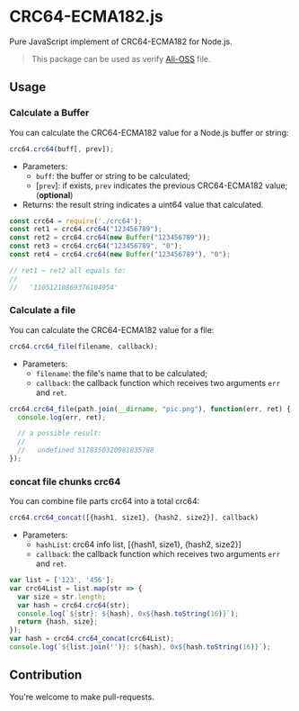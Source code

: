 # CRC64-ECMA182.js

Pure JavaScript implement of CRC64-ECMA182 for Node.js.

> This package can be used as verify [Ali-OSS](https://help.aliyun.com/document_detail/43394.html) file.

## Usage

### Calculate a Buffer

You can calculate the CRC64-ECMA182 value for a Node.js buffer or string:

```js
crc64.crc64(buff[, prev]);
```

+ Parameters:
    + `buff`: the buffer or string to be calculated;
    + \[`prev`]: if exists, `prev` indicates the previous CRC64-ECMA182 value; (**optional**)
+ Returns: the result string indicates a uint64 value that calculated.


```js
const crc64 = require('./crc64');
const ret1 = crc64.crc64("123456789");
const ret2 = crc64.crc64(new Buffer("123456789"));
const ret3 = crc64.crc64("123456789", "0");
const ret4 = crc64.crc64(new Buffer("123456789"), "0");

// ret1 ~ ret2 all equals to:
//
//   '11051210869376104954'
```

### Calculate a file

You can calculate the CRC64-ECMA182 value for a file:

```js
crc64.crc64_file(filename, callback);
```

+ Parameters:
  + `filename`: the file's name that to be calculated;
  + `callback`: the callback function which receives two arguments `err` and `ret`.

```js
crc64.crc64_file(path.join(__dirname, "pic.png"), function(err, ret) {
  console.log(err, ret);

  // a possible result:
  //
  //   undefined 5178350320981835788
});
```

### concat file chunks crc64

You can combine file parts crc64 into a total crc64:

```js
crc64.crc64_concat([{hash1, size1}, {hash2, size2}], callback)
```

+ Parameters:
  + `hashList`: crc64 info list, [{hash1, size1}, {hash2, size2}]
  + `callback`: the callback function which receives two arguments `err` and `ret`.

```js
var list = ['123', '456'];
var crc64List = list.map(str => {
  var size = str.length;
  var hash = crc64.crc64(str);
  console.log(`${str}: ${hash}, 0x${hash.toString(16)}`);
  return {hash, size};
});
var hash = crc64.crc64_concat(crc64List);
console.log(`${list.join('')}: ${hash}, 0x${hash.toString(16)}`);
```

## Contribution

You're welcome to make pull-requests.
